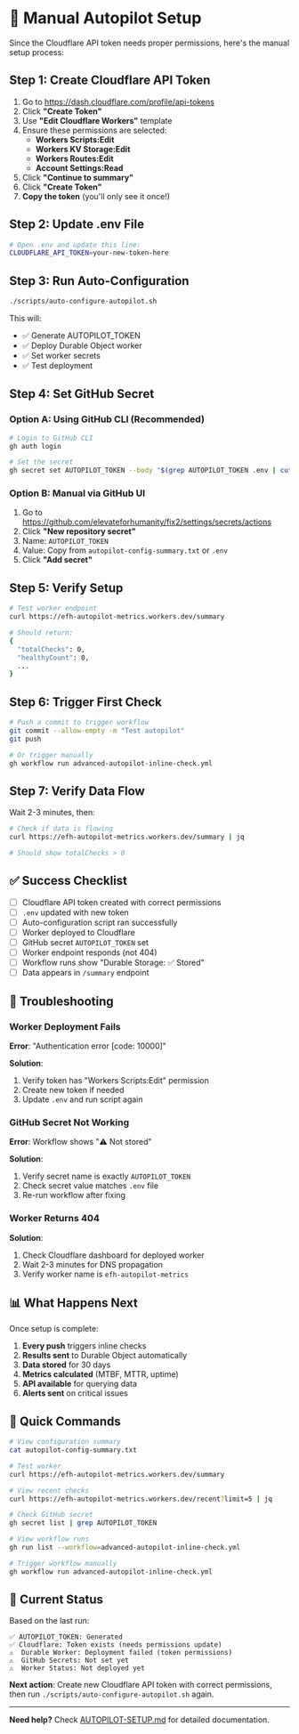 # 🔧 Manual Autopilot Setup

Since the Cloudflare API token needs proper permissions, here's the manual setup process:

## Step 1: Create Cloudflare API Token

1. Go to https://dash.cloudflare.com/profile/api-tokens
2. Click **"Create Token"**
3. Use **"Edit Cloudflare Workers"** template
4. Ensure these permissions are selected:
   - **Workers Scripts:Edit**
   - **Workers KV Storage:Edit**
   - **Workers Routes:Edit**
   - **Account Settings:Read**
5. Click **"Continue to summary"**
6. Click **"Create Token"**
7. **Copy the token** (you'll only see it once!)

## Step 2: Update .env File

```bash
# Open .env and update this line:
CLOUDFLARE_API_TOKEN=your-new-token-here
```

## Step 3: Run Auto-Configuration

```bash
./scripts/auto-configure-autopilot.sh
```

This will:

- ✅ Generate AUTOPILOT_TOKEN
- ✅ Deploy Durable Object worker
- ✅ Set worker secrets
- ✅ Test deployment

## Step 4: Set GitHub Secret

### Option A: Using GitHub CLI (Recommended)

```bash
# Login to GitHub CLI
gh auth login

# Set the secret
gh secret set AUTOPILOT_TOKEN --body "$(grep AUTOPILOT_TOKEN .env | cut -d'=' -f2)"
```

### Option B: Manual via GitHub UI

1. Go to https://github.com/elevateforhumanity/fix2/settings/secrets/actions
2. Click **"New repository secret"**
3. Name: `AUTOPILOT_TOKEN`
4. Value: Copy from `autopilot-config-summary.txt` or `.env`
5. Click **"Add secret"**

## Step 5: Verify Setup

```bash
# Test worker endpoint
curl https://efh-autopilot-metrics.workers.dev/summary

# Should return:
{
  "totalChecks": 0,
  "healthyCount": 0,
  ...
}
```

## Step 6: Trigger First Check

```bash
# Push a commit to trigger workflow
git commit --allow-empty -m "Test autopilot"
git push

# Or trigger manually
gh workflow run advanced-autopilot-inline-check.yml
```

## Step 7: Verify Data Flow

Wait 2-3 minutes, then:

```bash
# Check if data is flowing
curl https://efh-autopilot-metrics.workers.dev/summary | jq

# Should show totalChecks > 0
```

## ✅ Success Checklist

- [ ] Cloudflare API token created with correct permissions
- [ ] `.env` updated with new token
- [ ] Auto-configuration script ran successfully
- [ ] Worker deployed to Cloudflare
- [ ] GitHub secret `AUTOPILOT_TOKEN` set
- [ ] Worker endpoint responds (not 404)
- [ ] Workflow runs show "Durable Storage: ✅ Stored"
- [ ] Data appears in `/summary` endpoint

## 🚨 Troubleshooting

### Worker Deployment Fails

**Error**: "Authentication error [code: 10000]"

**Solution**:

1. Verify token has "Workers Scripts:Edit" permission
2. Create new token if needed
3. Update `.env` and run script again

### GitHub Secret Not Working

**Error**: Workflow shows "⚠️ Not stored"

**Solution**:

1. Verify secret name is exactly `AUTOPILOT_TOKEN`
2. Check secret value matches `.env` file
3. Re-run workflow after fixing

### Worker Returns 404

**Solution**:

1. Check Cloudflare dashboard for deployed worker
2. Wait 2-3 minutes for DNS propagation
3. Verify worker name is `efh-autopilot-metrics`

## 📊 What Happens Next

Once setup is complete:

1. **Every push** triggers inline checks
2. **Results sent** to Durable Object automatically
3. **Data stored** for 30 days
4. **Metrics calculated** (MTBF, MTTR, uptime)
5. **API available** for querying data
6. **Alerts sent** on critical issues

## 🎯 Quick Commands

```bash
# View configuration summary
cat autopilot-config-summary.txt

# Test worker
curl https://efh-autopilot-metrics.workers.dev/summary

# View recent checks
curl https://efh-autopilot-metrics.workers.dev/recent?limit=5 | jq

# Check GitHub secret
gh secret list | grep AUTOPILOT_TOKEN

# View workflow runs
gh run list --workflow=advanced-autopilot-inline-check.yml

# Trigger workflow manually
gh workflow run advanced-autopilot-inline-check.yml
```

## 📝 Current Status

Based on the last run:

```
✅ AUTOPILOT_TOKEN: Generated
✅ Cloudflare: Token exists (needs permissions update)
⚠️  Durable Worker: Deployment failed (token permissions)
⚠️  GitHub Secrets: Not set yet
⚠️  Worker Status: Not deployed yet
```

**Next action**: Create new Cloudflare API token with correct permissions, then run `./scripts/auto-configure-autopilot.sh` again.

---

**Need help?** Check [AUTOPILOT-SETUP.md](AUTOPILOT-SETUP.md) for detailed documentation.

